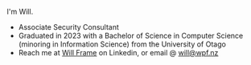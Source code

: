I'm Will.

- Associate Security Consultant
- Graduated in 2023 with a Bachelor of Science in Computer Science (minoring in Information Science) from the University of Otago
- Reach me at [Will Frame](https://www.linkedin.com/in/will-frame-2b1299277/) on Linkedin, or email @ [will@wpf.nz](mailto:will@wpf.nz)
